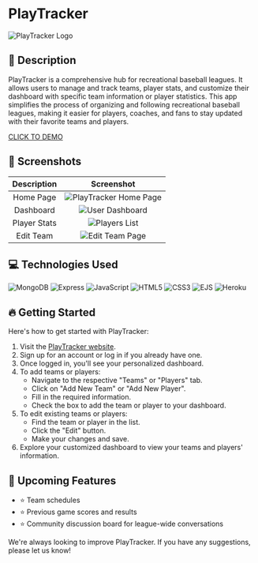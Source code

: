# PlayTracker

![PlayTracker Logo](https://imgur.com/dPyE2LC.jpg)

## :pencil: Description

PlayTracker is a comprehensive hub for recreational baseball leagues. It allows users to manage and track teams, player stats, and customize their dashboard with specific team information or player statistics. This app simplifies the process of organizing and following recreational baseball leagues, making it easier for players, coaches, and fans to stay updated with their favorite teams and players.

[CLICK TO DEMO](https://play-tracker-ba5185596d51.herokuapp.com/)

## :camera_flash: Screenshots

| Description | Screenshot |
|:-----------:|:----------:|
| Home Page | <img src="https://imgur.com/RAWAAjk.jpg" alt="PlayTracker Home Page"> |
| Dashboard | <img src="https://imgur.com/T96jSZY.jpg" alt="User Dashboard"> |
| Player Stats | <img src="https://imgur.com/jAgTE2j.jpg" alt="Players List"> |
| Edit Team | <img src="https://imgur.com/IRWmYHz.jpg" alt="Edit Team Page"> |

## :computer: Technologies Used

![MongoDB](https://img.shields.io/badge/-MongoDB-05122A?style=flat&logo=mongodb)
![Express](https://img.shields.io/badge/-Express-05122A?style=flat&logo=express)
![JavaScript](https://img.shields.io/badge/-JavaScript-05122A?style=flat&logo=javascript)
![HTML5](https://img.shields.io/badge/-HTML5-05122A?style=flat&logo=html5)
![CSS3](https://img.shields.io/badge/-CSS-05122A?style=flat&logo=css3)
![EJS](https://img.shields.io/badge/-EJS-05122A?style=flat&logo=ejs)
![Heroku](https://img.shields.io/badge/-Heroku-05122A?style=flat&logo=heroku)

## :fire: Getting Started

Here's how to get started with PlayTracker:

1. Visit the [PlayTracker website](https://play-tracker-ba5185596d51.herokuapp.com/).
2. Sign up for an account or log in if you already have one.
3. Once logged in, you'll see your personalized dashboard.
4. To add teams or players:
   - Navigate to the respective "Teams" or "Players" tab.
   - Click on "Add New Team" or "Add New Player".
   - Fill in the required information.
   - Check the box to add the team or player to your dashboard.
5. To edit existing teams or players:
   - Find the team or player in the list.
   - Click the "Edit" button.
   - Make your changes and save.
6. Explore your customized dashboard to view your teams and players' information.

## :satellite: Upcoming Features

- :star: Team schedules
- :star: Previous game scores and results
- :star: Community discussion board for league-wide conversations

We're always looking to improve PlayTracker. If you have any suggestions, please let us know!


